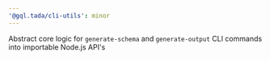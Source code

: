 ```yaml
---
'@gql.tada/cli-utils': minor
---
```


Abstract core logic for `generate-schema` and `generate-output` CLI commands into importable Node.js API's
